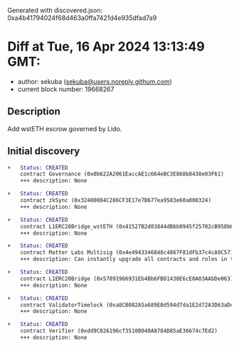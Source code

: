 Generated with discovered.json: 0xa4b41794024f68d463a0ffa7421d4e935dfad7a9

# Diff at Tue, 16 Apr 2024 13:13:49 GMT:

- author: sekuba (<sekuba@users.noreply.githum.com>)
- current block number: 19668267

## Description

Add wstETH escrow governed by Lido.

## Initial discovery

```diff
+   Status: CREATED
    contract Governance (0x0b622A2061EaccAE1c664eBC3E868b8438e03F61)
    +++ description: None
```

```diff
+   Status: CREATED
    contract zkSync (0x32400084C286CF3E17e7B677ea9583e60a000324)
    +++ description: None
```

```diff
+   Status: CREATED
    contract L1ERC20Bridge_wstETH (0x41527B2d03844dB6b0945f25702cB958b6d55989)
    +++ description: None
```

```diff
+   Status: CREATED
    contract Matter Labs Multisig (0x4e4943346848c4867F81dFb37c4cA9C5715A7828)
    +++ description: Can instantly upgrade all contracts and roles in the zksync Era contracts
```

```diff
+   Status: CREATED
    contract L1ERC20Bridge (0x57891966931Eb4Bb6FB81430E6cE0A03AAbDe063)
    +++ description: None
```

```diff
+   Status: CREATED
    contract ValidatorTimelock (0xa8CB082A5a689E0d594d7da1E2d72A3D63aDc1bD)
    +++ description: None
```

```diff
+   Status: CREATED
    contract Verifier (0xdd9C826196cf3510B040A8784D85aE36674c7Ed2)
    +++ description: None
```
